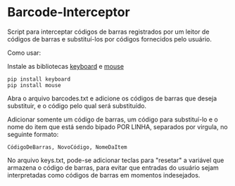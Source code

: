# Barcode-Interceptor
Script para interceptar códigos de barras registrados por um leitor de códigos de barras e substituí-los por códigos fornecidos pelo usuário.

Como usar:

Instale as bibliotecas [keyboard](https://pypi.org/project/keyboard/) e [mouse](https://pypi.org/project/mouse/)

```
pip install keyboard
pip install mouse
```

Abra o arquivo barcodes.txt e adicione os códigos de barras que deseja substituir, e o código pelo qual será substituído.

Adicionar somente um código de barras, um código para substituí-lo e o nome do item que está sendo bipado POR LINHA, separados por virgula, no seguinte formato:
```
CódigoDeBarras, NovoCódigo, NomeDaItem
```

No arquivo keys.txt, pode-se adicionar teclas para "resetar" a variável que armazena o código de barras, para evitar que entradas do usuário sejam interpretadas como códigos de barras em momentos indesejados.
